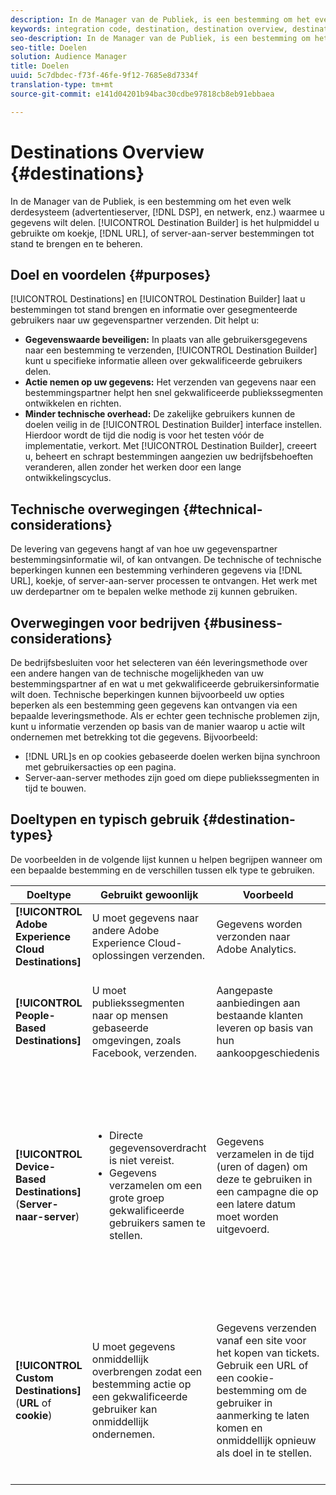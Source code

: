 ```yaml
---
description: In de Manager van de Publiek, is een bestemming om het even welk derdesysteem (ad server, DSP, en netwerk, enz.) waarmee u gegevens wilt delen. De Bouwer van de bestemming is het hulpmiddel u gebruikte om koekje, URL, of server-aan-server bestemmingen tot stand te brengen en te beheren.
keywords: integration code, destination, destination overview, destination, destination, destination, destination, destination, destination, destination, destination, destination, destination, destination
seo-description: In de Manager van de Publiek, is een bestemming om het even welk derdesysteem (ad server, DSP, en netwerk, enz.) waarmee u gegevens wilt delen. De Bouwer van de bestemming is het hulpmiddel u gebruikte om koekje, URL, of server-aan-server bestemmingen tot stand te brengen en te beheren.
seo-title: Doelen
solution: Audience Manager
title: Doelen
uuid: 5c7dbdec-f73f-46fe-9f12-7685e8d7334f
translation-type: tm+mt
source-git-commit: e141d04201b94bac30cdbe97818cb8eb91ebbaea

---
```



# Destinations Overview {#destinations}

In de Manager van de Publiek, is een bestemming om het even welk derdesysteem (advertentieserver, [!DNL DSP], en netwerk, enz.) waarmee u gegevens wilt delen. [!UICONTROL Destination Builder] is het hulpmiddel u gebruikte om koekje, [!DNL URL], of server-aan-server bestemmingen tot stand te brengen en te beheren.

## Doel en voordelen {#purposes}

<!-- c_destinations.xml -->

[!UICONTROL Destinations] en [!UICONTROL Destination Builder] laat u bestemmingen tot stand brengen en informatie over gesegmenteerde gebruikers naar uw gegevenspartner verzenden. Dit helpt u:

* **Gegevenswaarde beveiligen:** In plaats van alle gebruikersgegevens naar een bestemming te verzenden, [!UICONTROL Destination Builder] kunt u specifieke informatie alleen over gekwalificeerde gebruikers delen.
* **Actie nemen op uw gegevens:** Het verzenden van gegevens naar een bestemmingspartner helpt hen snel gekwalificeerde publiekssegmenten ontwikkelen en richten.
* **Minder technische overhead:** De zakelijke gebruikers kunnen de doelen veilig in de [!UICONTROL Destination Builder] interface instellen. Hierdoor wordt de tijd die nodig is voor het testen vóór de implementatie, verkort. Met [!UICONTROL Destination Builder], creeert u, beheert en schrapt bestemmingen aangezien uw bedrijfsbehoeften veranderen, allen zonder het werken door een lange ontwikkelingscyclus.

## Technische overwegingen {#technical-considerations}

<!-- destination-delivery-methods.xml -->

De levering van gegevens hangt af van hoe uw gegevenspartner bestemmingsinformatie wil, of kan ontvangen. De technische of technische beperkingen kunnen een bestemming verhinderen gegevens via [!DNL URL], koekje, of server-aan-server processen te ontvangen. Het werk met uw derdepartner om te bepalen welke methode zij kunnen gebruiken.

## Overwegingen voor bedrijven {#business-considerations}

De bedrijfsbesluiten voor het selecteren van één leveringsmethode over een andere hangen van de technische mogelijkheden van uw bestemmingspartner af en wat u met gekwalificeerde gebruikersinformatie wilt doen. Technische beperkingen kunnen bijvoorbeeld uw opties beperken als een bestemming geen gegevens kan ontvangen via een bepaalde leveringsmethode. Als er echter geen technische problemen zijn, kunt u informatie verzenden op basis van de manier waarop u actie wilt ondernemen met betrekking tot die gegevens. Bijvoorbeeld:

* [!DNL URL]s en op cookies gebaseerde doelen werken bijna synchroon met gebruikersacties op een pagina.
* Server-aan-server methodes zijn goed om diepe publiekssegmenten in tijd te bouwen.

## Doeltypen en typisch gebruik {#destination-types}

De voorbeelden in de volgende lijst kunnen u helpen begrijpen wanneer om een bepaalde bestemming en de verschillen tussen elk type te gebruiken.

| Doeltype | Gebruikt gewoonlijk | Voorbeeld | Overwegingen |
|--- |--- |--- |--- |
| **[!UICONTROL Adobe Experience Cloud Destinations]** | U moet gegevens naar andere Adobe Experience Cloud-oplossingen verzenden. | Gegevens worden verzonden naar Adobe Analytics. |  |
| **[!UICONTROL People-Based Destinations]** | U moet publiekssegmenten naar op mensen gebaseerde omgevingen, zoals Facebook, verzenden. | Aangepaste aanbiedingen aan bestaande klanten leveren op basis van hun aankoopgeschiedenis | Het richten van het publiek wordt gedaan door gehakte herkenningstekens. Zie Op [mensen gebaseerde Doelen](people-based-destinations-overview.md). |
| **[!UICONTROL Device-Based Destinations]** (**Server-naar-server**) | <ul><li>Directe gegevensoverdracht is niet vereist.</li><li>Gegevens verzamelen om een grote groep gekwalificeerde gebruikers samen te stellen.</li></ul> | Gegevens verzamelen in de tijd (uren of dagen) om deze te gebruiken in een campagne die op een latere datum moet worden uitgevoerd. | <ul><li>Hiermee worden gegevens over nieuwe en vorige sitebezoekers overgedragen. </li><li>Bezoekers hoeven niet opnieuw te worden gezien om in aanmerking te komen voor andere segmenten.</li></ul> |
| **[!UICONTROL Custom Destinations]** (**URL** of **cookie**) | U moet gegevens onmiddellijk overbrengen zodat een bestemming actie op een gekwalificeerde gebruiker kan onmiddellijk ondernemen. | Gegevens verzenden vanaf een site voor het kopen van tickets. Gebruik een URL of een cookie-bestemming om de gebruiker in aanmerking te laten komen en onmiddellijk opnieuw als doel in te stellen. | <ul><li>Hiermee worden alleen gegevens over nieuwe bezoekers overgedragen. </li><li>Bezoekers moeten weer zichtbaar worden om in aanmerking te komen voor het segment.</li></ul> |
